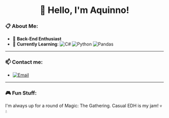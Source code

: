 <h1 align="center">👋 Hello, I'm Aquinno!</h1>

### 📋 About Me:
- 👀 **Back-End Enthusiast**
- 🌱 **Currently Learning**:
   ![C#](https://img.shields.io/badge/-Python-blue?logo=c#&logoColor=white&style=flat) 
   ![Python](https://img.shields.io/badge/-Python-blue?logo=python&logoColor=white&style=flat)
   ![Pandas](https://img.shields.io/badge/-Pandas-150458?logo=pandas&logoColor=white&style=flat)
   
---

### 📫 Contact me: 
- [![Email](https://img.shields.io/badge/-Email-important?logo=gmail&logoColor=white&style=flat)](mailto:vinicius.aquino@estudante.ufcg.edu.br)

---

### 🎮 Fun Stuff:
I'm always up for a round of Magic: The Gathering. Casual EDH is my jam! 💀💧



<!---
Aquinno/Aquinno is a ✨ special ✨ repository because its `README.md` (this file) appears on your GitHub profile.
You can click the Preview link to take a look at your changes.
--->
